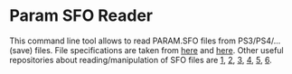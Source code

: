 # Param SFO Reader
This command line tool allows to read PARAM.SFO files from PS3/PS4/... (save) files. File specifications are taken from [here](https://psdevwiki.com/ps3/PARAM.SFO) and [here](https://psdevwiki.com/ps4/Param.sfo). Other useful repositories about reading/manipulation of SFO files are [1](https://github.com/hippie68/sfo), [2](https://github.com/13xforever/param-sfo-editor), [3](https://github.com/KuromeSan/sfo.js), [4](https://github.com/KuromeSan/Sfo.NET), [5](https://github.com/xXxTheDarkprogramerxXx/SFOExtract), [6](https://github.com/Jappi88/Dark-Souls-II-SE).
